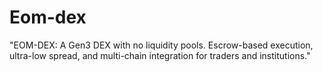# Eom-dex
"EOM-DEX: A Gen3 DEX with no liquidity pools. Escrow-based execution, ultra-low spread, and multi-chain integration for traders and institutions."
